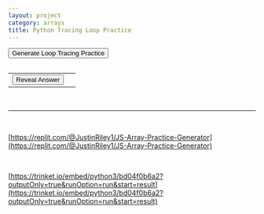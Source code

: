 ```yaml
---
layout: project
category: arrays
title: Python Tracing Loop Practice
---
```


<button onclick="generatePractice()">Generate Loop Tracing Practice</button>
<p id="question"></p>
<pre id="output"></pre>
<table>
    <tr>
        <td><button onclick="revealAnswer()">Reveal Answer</button></td>
        <td><span id="answer" style="display:none;"></span></td>
    </tr>
</table>


<script>
let answer;

generatePractice();

function generatePractice() {
   console.log("JavaScript Tracing Loop Practice Generator");


    let question = "\nWhat ";
    question += randomChoice([
        "will", "does", "would", "might", "number will", "number does"
    ]) + " ";
    question += randomChoice([
        "this code", "the following", "the following code",
        "the following program", "this", "this program", "this algorithm"
    ]) + " ";
    question += randomChoice([
        "print", "display", "output", "produce", "end up showing"
    ]);
    question += "?";
    let result = "";
    let varUpStr = randomChoice([
        'ant', 'bat', 'cat', 'dog', 'act', 'bed', 'cab', 'dad', 'add', 'bad',
        'bag', 'cap', 'car', 'cut', 'day', 'aid', 'bid', 'big', 'cad', 'cod',
        'dab', 'boo'
    ]);
    let varDownStr = randomChoice([
        'fan', 'gap', 'hot', 'jam', 'fit', 'goo', 'hat', 'jaw', 'fig', 'hog',
        'jog', 'fun', 'gym', 'hay', 'job', 'foo', 'mom', 'nom'
    ]);

    //print line 01 assignment
    let varUpValue = getRandomInt(-2, 5);
    result += varUpStr + " = " + varUpValue + "\n";
    //print line 02 assignment
    let varDownValue = getRandomInt(5, 13);
    result += varDownStr + " = " + varDownValue + "\n";

    //pick the mid-loop modifiers
    let varUpModifier = getRandomInt(1, 3);
    let varDownModifier = getRandomInt(1, 3);

    //pick a loop type
    let loopType = getRandomInt(1, 6);
    if (loopType === 1) {
        for (let i = 0; i < 5; i++) {
            varUpValue += varUpModifier;
            varDownValue -= varDownModifier;
        }
        result += "for i in range(5):\n";
    } else if (loopType === 2) {
        while (varUpValue < 5) {
            varUpValue += varUpModifier;
            varDownValue -= varDownModifier;
        }
        result += "while " + varUpStr + " < 5:\n";
    } else if (loopType === 3) {
        while (varDownValue > 5) {
            varUpValue += varUpModifier;
            varDownValue -= varDownModifier;
        }
        result += "while " + varDownStr + " > 5:\n";
    } else if (loopType === 4) {
        varUpModifier = varDownStr;
        for (let i = 0; i < 5; i++) {
            varUpValue += varDownValue;
            varDownValue -= varDownModifier;
        }
        result += "for i in range(5):\n";
    } else if (loopType === 5) {
        varUpModifier = varDownStr;
        while (varDownValue > 5) {
            varUpValue += varDownValue;
            varDownValue -= varDownModifier;
        }
        result += "while " + varDownStr + " > 5:\n";
    } else if (loopType === 6) {
        varDownModifier = varUpStr;
        while (varUpValue < 5) {
            varUpValue += varUpModifier;
            varDownValue -= varUpValue;
        }
        result += "while " + varUpStr + " < 5:\n";
    }
    result += "    " + varUpStr + " += " + varUpModifier + "\n";
    result += "    " + varDownStr + " -= " + varDownModifier + "\n";

    //pick the final result modifier
    let resultModifier = getRandomInt(1, 4);
    let resultValue;

    //do the result modifier
    if (resultModifier === 1) {
        resultValue = String(varUpValue) + String(varDownValue);
        result += "result = str(" + varUpStr + ") + str(" + varDownStr + ")\n";
    } else if (resultModifier === 2) {
        resultValue = varUpValue + varDownValue * 2;
        result += "result = " + varUpStr + " + " + varDownStr + " * 2\n";
    } else if (resultModifier === 3) {
        resultValue = varDownValue + varUpValue * 2;
        result += "result = " + varDownStr + " + " + varUpStr + " * 2\n";
    } else if (resultModifier === 4) {
        resultValue = 2 + varUpValue * varDownValue;
        result += "result = 2 + " + varUpStr + " * " + varDownStr + "\n";
    }

    //print the print statement
    result += "print(result)";
    answer = resultValue;




    document.getElementById("question").innerText = question;
    document.getElementById("output").innerText = result;
    document.getElementById("answer").innerText = "";
    document.getElementById("answer").style.display = "none";

}

// Helper functions
function randomChoice(choices) {
    return choices[Math.floor(Math.random() * choices.length)];
}

function getRandomInt(min, max) {
    return Math.floor(Math.random() * (max - min + 1)) + min;
}

function revealAnswer() {
    
    
    // Display the answer
    const answerElement = document.getElementById("answer");
    answerElement.innerText = "Answer: " + answer;
    answerElement.style.display = "block";
}



function getRandomNumber(max, min = 0) {
    return Math.floor(Math.random() * (max - min)) + min;
}

function choice(arr) {
    return arr[getRandomNumber(arr.length)];
}

function chooseVariableName() {
    const prefixes = ["nums", "myList", "myArr", "myNums", "nmbrs", "numLst", "numbList", "NmbrLst", "ListA"];
    return prefixes[getRandomNumber(prefixes.length)];
}
</script>
<br>
<hr>
<br>

[https://replit.com/@JustinRiley1/JS-Array-Practice-Generator](https://replit.com/@JustinRiley1/JS-Array-Practice-Generator)

<br>

[https://trinket.io/embed/python3/bd04f0b6a2?outputOnly=true&runOption=run&start=result](https://trinket.io/embed/python3/bd04f0b6a2?outputOnly=true&runOption=run&start=result)
